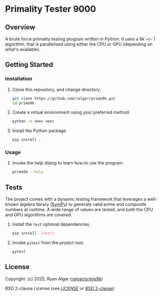 # Primality Tester 9000

## Overview

A brute force primality testing program written in Python. It uses a 6k +/- 1
 algorithm, that is parallelized using either the CPU or GPU (depending on
 what's available).

## Getting Started

### Installation

1. Clone this repository, and change directory.

   ```sh
   git clone https://github.com/ralgar/prime9k.git
   cd prime9k
   ```

1. Create a virtual environment using your preferred method.

   ```sh
   python -m venv venv
   ```

1. Install the Python package.

   ```sh
   pip install .
   ```

### Usage

1. Invoke the help dialog to learn how to use the program.

   ```sh
   prime9k --help
   ```

## Tests

The project comes with a dynamic testing framework that leverages a well-known
 algebra library ([SymPy](https://www.sympy.org/en/index.html)) to generate
 valid prime and composite numbers at runtime. A wide range of values are
 tested, and both the CPU and GPU algorithms are covered.

1. Install the `test` optional dependencies.

   ```sh
   pip install .[test]
   ```

1. Invoke `pytest` from the project root.

   ```sh
   pytest
   ```

## License

Copyright: (c) 2025, Ryan Algar
 ([ralgar/prime9k](https://gitlab.com/ralgar/prime9k))

BSD 2-clause License (see [LICENSE](LICENSE) or
 [BSD 2-clause](https://choosealicense.com/licenses/bsd-2-clause/))
